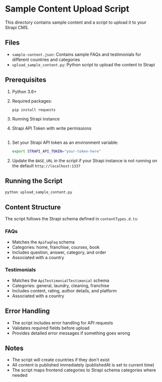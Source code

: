 # Sample Content Upload Script

This directory contains sample content and a script to upload it to your Strapi CMS.

## Files

- `sample-content.json`: Contains sample FAQs and testimonials for different countries and categories
- `upload_sample_content.py`: Python script to upload the content to Strapi

## Prerequisites

1. Python 3.6+
2. Required packages:

   ```bash
   pip install requests
   ```

3. Running Strapi instance
4. Strapi API Token with write permissions

## 

1. Set your Strapi API token as an environment variable:

   ```bash
   export STRAPI_API_TOKEN="your-token-here"
   ```

2. Update the `BASE_URL` in the script if your Strapi instance is not running on the default `http://localhost:1337`

## Running the Script

```bash
python upload_sample_content.py
```

## Content Structure

The script follows the Strapi schema defined in `contentTypes.d.ts`:

### FAQs

- Matches the `ApiFaqFaq` schema
- Categories: home, franchise, courses, book
- Includes question, answer, category, and order
- Associated with a country

### Testimonials

- Matches the `ApiTestimonialTestimonial` schema
- Categories: general, laundry, cleaning, franchise
- Includes content, rating, author details, and platform
- Associated with a country

## Error Handling

- The script includes error handling for API requests
- Validates required fields before upload
- Provides detailed error messages if something goes wrong

## Notes

- The script will create countries if they don't exist
- All content is published immediately (publishedAt is set to current time)
- The script maps frontend categories to Strapi schema categories where needed
 